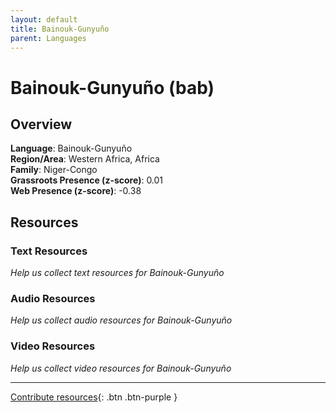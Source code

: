 ```yaml
---
layout: default
title: Bainouk-Gunyuño
parent: Languages
---
```


# Bainouk-Gunyuño (bab)

## Overview

**Language**: Bainouk-Gunyuño  
**Region/Area**: Western Africa, Africa  
**Family**: Niger-Congo  
**Grassroots Presence (z-score)**: 0.01  
**Web Presence (z-score)**: -0.38  

## Resources

### Text Resources
*Help us collect text resources for Bainouk-Gunyuño*

### Audio Resources
*Help us collect audio resources for Bainouk-Gunyuño*

### Video Resources
*Help us collect video resources for Bainouk-Gunyuño*

---

[Contribute resources](https://forms.office.com/e/1SfLJx3u1r){: .btn .btn-purple }
